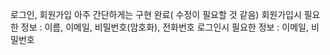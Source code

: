 로그인, 회원가입 아주 간단하게는 구현 완료( 수정이 필요할 것 같음)
회원가입시 필요한 정보 : 이름, 이메일, 비밀번호(암호화), 전화번호
로그인시 필요한 정보 : 이메일, 비밀번호
